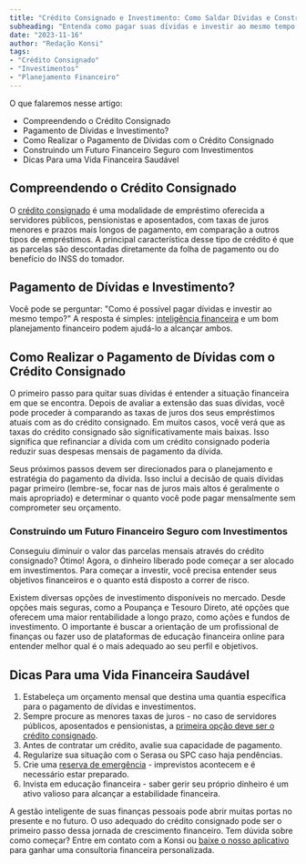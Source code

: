 ```yaml
---
title: "Crédito Consignado e Investimento: Como Saldar Dívidas e Construir um Futuro Financeiro Seguro"
subheading: "Entenda como pagar suas dívidas e investir ao mesmo tempo com estratégias inteligentes"
date: "2023-11-16"
author: "Redação Konsi"
tags:
- "Crédito Consignado"
- "Investimentos"
- "Planejamento Financeiro"
---
```


O que falaremos nesse artigo: 

* Compreendendo o Crédito Consignado
* Pagamento de Dívidas e Investimento?
* Como Realizar o Pagamento de Dívidas com o Crédito Consignado
* Construindo um Futuro Financeiro Seguro com Investimentos
* Dicas Para uma Vida Financeira Saudável

## Compreendendo o Crédito Consignado

O [crédito consignado](https://konsi.com.br/postagens/5-motivos-para-escolher-o-credito-consignado-publico.md) é uma modalidade de empréstimo oferecida a servidores públicos, pensionistas e aposentados, com taxas de juros menores e prazos mais longos de pagamento, em comparação a outros tipos de empréstimos. A principal característica desse tipo de crédito é que as parcelas são descontadas diretamente da folha de pagamento ou do benefício do INSS do tomador.

## Pagamento de Dívidas e Investimento?

Você pode se perguntar: "Como é possível pagar dívidas e investir ao mesmo tempo?" A resposta é simples: [inteligência financeira](https://konsi.com.br/postagens/a-importncia-da-educao-financeira-para-servidores-pblicos-e-como-implement-la-em-sua-vida.md) e um bom planejamento financeiro podem ajudá-lo a alcançar ambos.

## Como Realizar o Pagamento de Dívidas com o Crédito Consignado

O primeiro passo para quitar suas dívidas é entender a situação financeira em que se encontra. Depois de avaliar a extensão das suas dívidas, você pode proceder à comparando as taxas de juros dos seus empréstimos atuais com as do crédito consignado. Em muitos casos, você verá que as taxas do crédito consignado são significativamente mais baixas. Isso significa que refinanciar a dívida com um crédito consignado poderia reduzir suas despesas mensais de pagamento da dívida. 

Seus próximos passos devem ser direcionados para o planejamento e estratégia do pagamento da dívida. Isso inclui a decisão de quais dívidas pagar primeiro (lembre-se, focar nas de juros mais altos é geralmente o mais apropriado) e determinar o quanto você pode pagar mensalmente sem comprometer seu orçamento.

### Construindo um Futuro Financeiro Seguro com Investimentos

Conseguiu diminuir o valor das parcelas mensais através do crédito consignado? Ótimo! Agora, o dinheiro liberado pode começar a ser alocado em investimentos. Para começar a investir, você precisa entender seus objetivos financeiros e o quanto está disposto a correr de risco.

Existem diversas opções de investimento disponíveis no mercado. Desde opções mais seguras, como a Poupança e Tesouro Direto, até opções que oferecem uma maior rentabilidade a longo prazo, como ações e fundos de investimento. O importante é buscar a orientação de um profissional de finanças ou fazer uso de plataformas de educação financeira online para entender melhor qual é o mais adequado ao seu perfil e objetivos.

## Dicas Para uma Vida Financeira Saudável

1. Estabeleça um orçamento mensal que destina uma quantia específica para o pagamento de dívidas e investimentos. 
2. Sempre procure as menores taxas de juros - no caso de servidores públicos, aposentados e pensionistas, a [primeira opção deve ser o crédito consignado](https://konsi.com.br/postagens/5-motivos-para-escolher-o-credito-consignado-publico.md).
3. Antes de contratar um crédito, avalie sua capacidade de pagamento.
4. Regularize sua situação com o Serasa ou SPC caso haja pendências.
5. Crie uma [reserva de emergência](https://konsi.com.br/postagens/a-importncia-da-reserva-de-emergncia-e-como-constru-la-com-inteligncia-financeira.md) - imprevistos acontecem e é necessário estar preparado.
6. Invista em educação financeira - saber gerir seu próprio dinheiro é um ativo valioso para alcançar a estabilidade financeira.

A gestão inteligente de suas finanças pessoais pode abrir muitas portas no presente e no futuro. O uso adequado do crédito consignado pode ser o primeiro passo dessa jornada de crescimento financeiro. Tem dúvida sobre como começar? Entre em contato com a Konsi ou [baixe o nosso aplicativo](http://appkonsi.com.br) para ganhar uma consultoria financeira personalizada.
